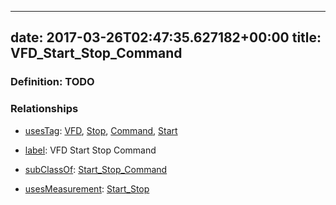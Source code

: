 
---
date: 2017-03-26T02:47:35.627182+00:00
title: VFD_Start_Stop_Command
---
### Definition: TODO

### Relationships

* [usesTag](https://brickschema.org/schema/1.0/BrickFrame#usesTag): [VFD](https://brickschema.org/schema/1.0/BrickTag#VFD), [Stop](https://brickschema.org/schema/1.0/BrickTag#Stop), [Command](https://brickschema.org/schema/1.0/BrickTag#Command), [Start](https://brickschema.org/schema/1.0/BrickTag#Start)

* [label](http://www.w3.org/2000/01/rdf-schema#label): VFD Start Stop Command

* [subClassOf](http://www.w3.org/2000/01/rdf-schema#subClassOf): [Start_Stop_Command](https://brickschema.org/schema/1.0/Brick#Start_Stop_Command)

* [usesMeasurement](https://brickschema.org/schema/1.0/BrickFrame#usesMeasurement): [Start_Stop](https://brickschema.org/schema/1.0/Brick#Start_Stop)
